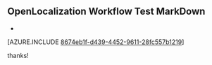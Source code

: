 ## OpenLocalization Workflow Test MarkDown
* 

[AZURE.INCLUDE [8674eb1f-d439-4452-9611-28fc557b1219](calleeMd1.md)]

 
thanks!